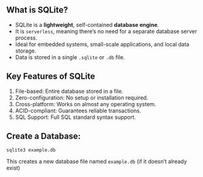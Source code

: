 ## What is SQLite?

- SQLite is a **lightweight**, self-contained **database engine**.
- It is `serverless`, meaning there’s no need for a separate database server process.
-  Ideal for embedded systems, small-scale applications, and local data storage.
- Data is stored in a single `.sqlite` or `.db` file.

## Key Features of SQLite

1. File-based: Entire database stored in a file.
2. Zero-configuration: No setup or installation required.
3. Cross-platform: Works on almost any operating system.
4. ACID-compliant: Guarantees reliable transactions.
5. SQL Support: Full SQL standard syntax support.

## Create a Database:

```shell
sqlite3 example.db
```

This creates a new database file named `example.db` (if it doesn’t already exist)